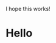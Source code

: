 


<html>
<head>
	<title>Sara's Website</title>
</head>
<body>
	<p>I hope this works!</p>
	<h1>Hello</h1>

</body>
</html>